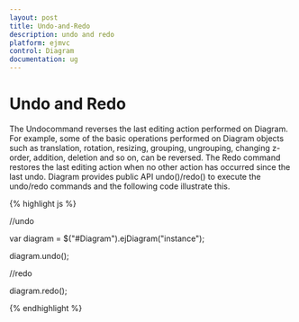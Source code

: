 ```yaml
---
layout: post
title: Undo-and-Redo
description: undo and redo
platform: ejmvc
control: Diagram
documentation: ug
---
```


# Undo and Redo

The Undocommand reverses the last editing action performed on Diagram. For example, some of the basic operations performed on Diagram objects such as translation, rotation, resizing, grouping, ungrouping, changing z-order, addition, deletion and so on, can be reversed. The Redo command restores the last editing action when no other action has occurred since the last undo. Diagram provides public API undo()/redo() to execute the undo/redo commands and the following code illustrate this.

{% highlight js %}




//undo

var diagram = $("#Diagram").ejDiagram("instance");

diagram.undo();



//redo

diagram.redo();



{% endhighlight %}



